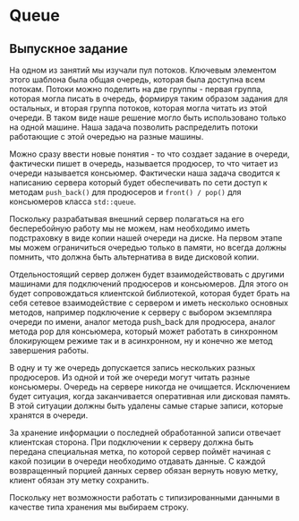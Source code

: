 # Queue
## Выпускное задание
На одном из занятий мы изучали пул потоков. Ключевым элементом этого шаблона была общая очередь, которая была доступна всем потокам. Потоки можно поделить на две группы - первая группа, которая могла писать в очередь, формируя таким образом задания для остальных, и вторая группа потоков, которая могла читать из этой очереди. В таком виде наше решение могло быть использовано только на одной машине. Наша задача позволить распределить потоки работающие с этой очередью на разные машины.

Можно сразу ввести новые понятия - то что создает задание в очереди, фактически пишет в очередь, называется продюсер, то что читает из очереди называется консьюмер. Фактически наша задача сводится к написанию сервера который будет обеспечивать по сети доступ к методам  `push_back()` для продюсеров и `front() / pop()` для консьюмеров класса `std::queue`.

Поскольку разрабатывая внешний сервер полагаться на его бесперебойную работу мы не можем, нам необходимо иметь подстраховку в виде копии нашей очереди на диске. На первом этапе мы можем ограничиться очередью только в памяти, но всегда должны помнить, что должна быть альтернатива в виде дисковой копии.

Отдельностоящий сервер должен будет взаимодействовать с другими машинами для подключений продюсеров и консьюмеров. Для этого он будет сопровождаться клиентской библиотекой, которая будет брать на себя сетевое взаимодействие с сервером и иметь несколько основных методов, например подключение к серверу с выбором экземпляра очереди по имени, аналог метода push_back для продюсера, аналог метода pop для консьюмера, который может работать в синхронном блокирующем режиме так и в асинхронном, ну и конечно же метод завершения работы.

В одну и ту же очередь допускается запись нескольких разных продюсеров. Из одной и той же очереди могут читать разные консьюмеры. Очередь на сервере никогда не очищается. Исключением будет ситуация, когда заканчивается оперативная или дисковая память. В этой ситуации должны быть удалены самые старые записи, которые хранятся в очереди.

За хранение информации о последней обработанной записи отвечает клиентская сторона. При подключении к серверу должна быть передана специальная метка, по которой сервер поймёт начиная с какой позиции в очереди необходимо отдавать данные. С каждой возвращенный порцией данных сервер обязан вернуть новую метку, клиент обязан эту метку сохранить.

Поскольку нет возможности работать с типизированными данными в качестве типа хранения мы выбираем строку.